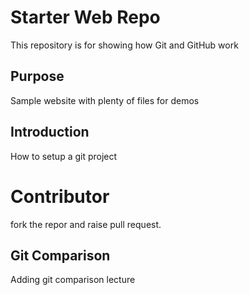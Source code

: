 # Starter Web Repo

This repository is for showing how Git and GitHub work

## Purpose

Sample website with plenty of files for demos

## Introduction

How to setup a git project

# Contributor

fork the repor and raise pull request.

## Git Comparison

Adding git comparison lecture